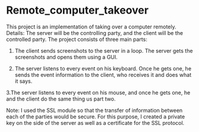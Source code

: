 # Remote_computer_takeover

This project is an implementation of taking over a computer remotely.
Details:
The server will be the controlling party, and the client will be the controlled party.
The project consists of three main parts:

1. The client sends screenshots to the server in a loop. The server gets the screenshots and opens them using a GUI.

2. The server listens to every event on his keyboard. 
Once he gets one, he sends the event information to the client, who receives it and does what it says.

3.The server listens to every event on his mouse, and once he gets one, he and the client do the same thing us part two.


Note: I used the SSL module so that the transfer of information between each of the parties would be secure.
For this purpose, I created a private key on the side of the server as well as a certificate for the SSL protocol.

